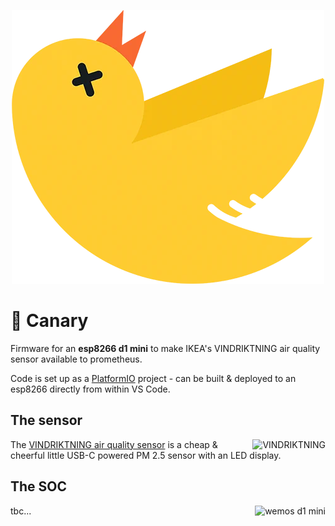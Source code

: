 <p align="center"><img src="./images/canary.webp" alt="🐤"/></p>

# 🐤 Canary

Firmware for an **esp8266 d1 mini** to make IKEA's VINDRIKTNING air quality sensor available to prometheus.

Code is set up as a [PlatformIO](https://platformio.org) project - can be built & deployed to an esp8266 directly from within VS Code.


## The sensor

<img src="./images/sensor.avif" alt="VINDRIKTNING" align="right"/>

The [VINDRIKTNING air quality sensor](https://www.ikea.com/ca/en/p/vindriktning-air-quality-sensor-60515911/) is a cheap & cheerful little USB-C powered PM 2.5 sensor with an LED display.


## The SOC

<img src="https://user-images.githubusercontent.com/3444/112905602-add91780-90b8-11eb-9289-cd1a81ac15ce.png" alt="wemos d1 mini" align="right"/>

tbc...